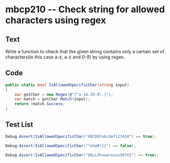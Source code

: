 # mbcp210 -- Check string for allowed characters using regex

## Text

Write a function to check that the given string contains only a certain set of characters(in this case a-z, a-z and 0-9) by using regex.

## Code

```csharp
public static bool IsAllowedSpecificChar(string input)
{
    var getChar = new Regex(@"[^a-zA-Z0-9\.]");
    var match = getChar.Match(input);
    return !match.Success;
}
```

## Test List

```csharp
Debug.Assert(IsAllowedSpecificChar("ABCDEFabcdef123450") == true);
```

```csharp
Debug.Assert(IsAllowedSpecificChar("*&%@#!}{") == false);
```

```csharp
Debug.Assert(IsAllowedSpecificChar("HELLOhowareyou98765") == true);
```

